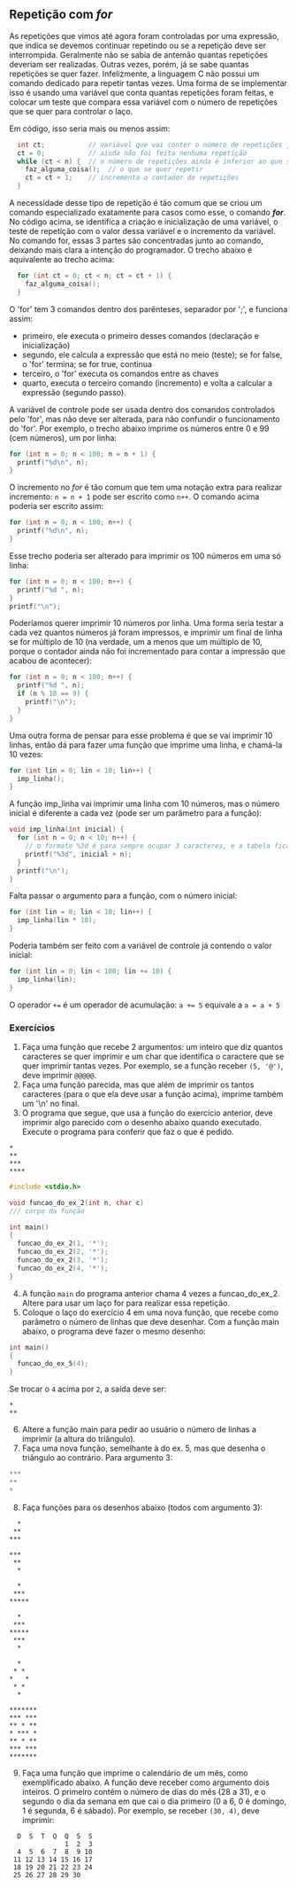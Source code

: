 ## Repetição com *for*

As repetições que vimos até agora foram controladas por uma expressão, que indica se devemos continuar repetindo ou se a repetição deve ser interrompida.
Geralmente não se sabia de antemão quantas repetições deveriam ser realizadas.
Outras vezes, porém, já se sabe quantas repetições se quer fazer.
Infelizmente, a linguagem C não possui um comando dedicado para repetir tantas vezes.
Uma forma de se implementar isso é usando uma variável que conta quantas repetições foram feitas, e colocar um teste que compara essa variável com o número de repetições que se quer para controlar o laço.

Em código, isso seria mais ou menos assim:
```c
  int ct;           // variável que vai conter o número de repetições já realizadas
  ct = 0;           // ainda não foi feita nenhuma repetição
  while (ct < n) {  // o número de repetições ainda é inferior ao que se quer
    faz_alguma_coisa();  // o que se quer repetir
    ct = ct + 1;    // incrementa o contador de repetições
  }
```

A necessidade desse tipo de repetição é tão comum que se criou um comando especializado exatamente para casos como esse, o comando ***for***.
No código acima, se identifica a criação e inicialização de uma variável, o teste de repetição com o valor dessa variável e o incremento da variável. No comando for, essas 3 partes são concentradas junto ao comando, deixando mais clara a intenção do programador. O trecho abaixo é aquivalente ao trecho acima:
```c
  for (int ct = 0; ct < n; ct = ct + 1) {
    faz_alguma_coisa();
  }
```

O 'for' tem 3 comandos dentro dos parênteses, separador por ';', e funciona assim:
- primeiro, ele executa o primeiro desses comandos (declaração e inicialização)
- segundo, ele calcula a expressão que está no meio (teste); se for false, o 'for' termina; se for true, continua
- terceiro, o 'for' executa os comandos entre as chaves
- quarto, executa o terceiro comando (incremento) e volta a calcular a expressão (segundo passo).

A variável de controle pode ser usada dentro dos comandos controlados pelo 'for', mas não deve ser alterada, para não confundir o funcionamento do 'for'. Por exemplo, o trecho abaixo imprime os números entre 0 e 99 (cem números), um por linha:
```c
for (int n = 0; n < 100; n = n + 1) {
  printf("%d\n", n);
}
```
O incremento no *for* é tão comum que tem uma notação extra para realizar incremento: `n = n + 1` pode ser escrito como `n++`. O comando acima poderia ser escrito assim:
```c
for (int n = 0; n < 100; n++) {
  printf("%d\n", n);
}
```
Esse trecho poderia ser alterado para imprimir os 100 números em uma só linha:
```c
for (int n = 0; n < 100; n++) {
  printf("%d ", n);
}
printf("\n");
```
Poderíamos querer imprimir 10 números por linha. Uma forma seria testar a cada vez quantos números já foram impressos, e imprimir um final de linha se for múltiplo de 10 (na verdade, um a menos que um múltiplo de 10, porque o contador ainda não foi incrementado para contar a impressão que acabou de acontecer):
```c
for (int n = 0; n < 100; n++) {
  printf("%d ", n);
  if (n % 10 == 9) {
    printf("\n");
  }
}
```
Uma outra forma de pensar para esse problema é que se vai imprimir 10 linhas, então dá para fazer uma função que imprime uma linha, e chamá-la 10 vezes:
```c
for (int lin = 0; lin < 10; lin++) {
  imp_linha();
}
```
A função imp_linha vai imprimir uma linha com 10 números, mas o número inicial é diferente a cada vez (pode ser um parâmetro para a função):
```c
void imp_linha(int inicial) {
  for (int n = 0; n < 10; n++) {
    // o formato %3d é para sempre ocupar 3 caracteres, e a tabela ficar alinhada
    printf("%3d", inicial + n);
  }
  printf("\n");
}
```
Falta passar o argumento para a função, com o número inicial:
```c
for (int lin = 0; lin < 10; lin++) {
  imp_linha(lin * 10);
}
```
Poderia também ser feito com a variável de controle já contendo o valor inicial:
```c
for (int lin = 0; lin < 100; lin += 10) {
  imp_linha(lin);
}
```
O operador `+=` é um operador de acumulação: `a += 5` equivale a `a = a + 5`


### Exercícios

1. Faça uma função que recebe 2 argumentos: um inteiro que diz quantos caracteres se quer imprimir e um char que identifica o caractere que se quer imprimir tantas vezes. Por exemplo, se a função receber `(5, '@')`, deve imprimir `@@@@@`.
2. Faça uma função parecida, mas que além de imprimir os tantos caracteres (para o que ela deve usar a função acima), imprime também um '\n' no final.
3. O programa que segue, que usa a função do exercício anterior, deve imprimir algo parecido com o desenho abaixo quando executado. Execute o programa para conferir que faz o que é pedido.
```
*
**
***
****
```
```c
#include <stdio.h>

void funcao_do_ex_2(int n, char c)
/// corpo da função

int main()
{
  funcao_do_ex_2(1, '*');
  funcao_do_ex_2(2, '*');
  funcao_do_ex_2(3, '*');
  funcao_do_ex_2(4, '*');
}
```
4. A função `main` do programa anterior chama 4 vezes a funcao_do_ex_2. Altere para usar um laço for para realizar essa repetição.
5. Coloque o laço do exercício 4 em uma nova função, que recebe como parâmetro o número de linhas que deve desenhar. Com a função main abaixo, o programa deve fazer o mesmo desenho:
```c
int main()
{
  funcao_do_ex_5(4);
}
```
Se trocar o `4` acima por `2`, a saída deve ser:
```
*
**
```
6. Altere a função main para pedir ao usuário o número de linhas a imprimir (a altura do triângulo).
7. Faça uma nova função, semelhante à do ex. 5, mas que desenha o triângulo ao contrário. Para argumento 3:
```c
***
**
*
```
8. Faça funções para os desenhos abaixo (todos com argumento 3):
```
  *
 **
***
```
```
***
 **
  *
```
```
  *
 ***
*****
```
```
  *
 ***
*****
 ***
  *
```
```
  *
 * *
*   *
 * *
  *
```
```
*******
*** ***
** * **
* *** *
** * **
*** ***
*******
```
9. Faça uma função que imprime o calendário de um mês, como exemplificado abaixo.
A função deve receber como argumento dois inteiros. O primeiro contém o número de dias do mês (28 a 31), e o segundo o dia da semana em que cai o dia primeiro (0 a 6, 0 é domingo, 1 é segunda, 6 é sábado).
Por exemplo, se receber `(30, 4)`, deve imprimir:
```
  D  S  T  Q  Q  S  S
              1  2  3
  4  5  6  7  8  9 10
 11 12 13 14 15 16 17
 18 19 20 21 22 23 24
 25 26 27 28 29 30   
```
